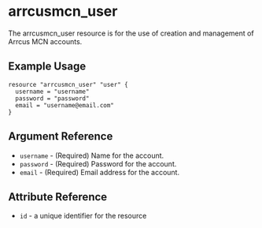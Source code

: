 # <resource name> arrcusmcn_user

The arrcusmcn_user resource is for the use of creation and management of Arrcus MCN accounts.

## Example Usage

```hcl
resource "arrcusmcn_user" "user" {
  username = "username"
  password = "password"
  email = "username@email.com"
}

```

## Argument Reference

* `username` - (Required) Name for the account.
* `password` - (Required) Password for the account.
* `email` - (Required) Email address for the account.

## Attribute Reference

* `id` - a unique identifier for the resource